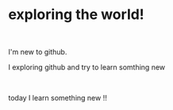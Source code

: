 # exploring the world!
<br>
<p>I'm new to github.</p>
<p>I exploring github and try to learn somthing new</p>
<br>
<p> today I learn something new !!</p>

